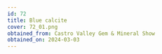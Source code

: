 ```yaml
---
id: 72
title: Blue calcite
cover: 72_01.png
obtained_from: Castro Valley Gem & Mineral Show
obtained_on: 2024-03-03
---
```

